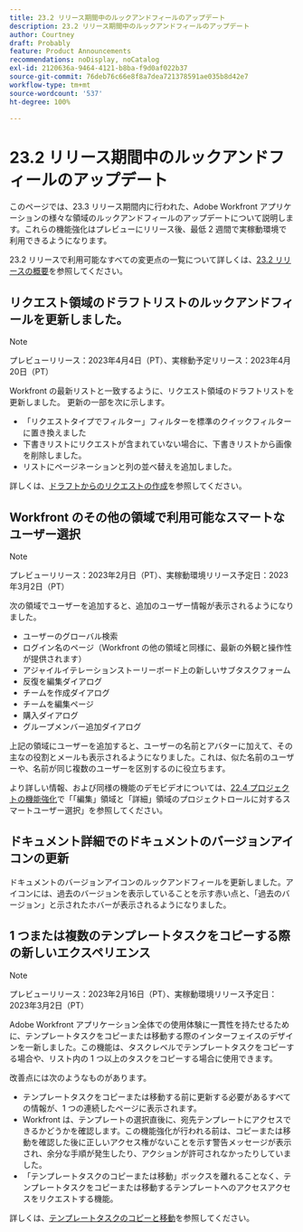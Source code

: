 ```yaml
---
title: 23.2 リリース期間中のルックアンドフィールのアップデート
description: 23.2 リリース期間中のルックアンドフィールのアップデート
author: Courtney
draft: Probably
feature: Product Announcements
recommendations: noDisplay, noCatalog
exl-id: 2120636a-9464-4121-b8ba-f9d0af022b37
source-git-commit: 76deb76c66e8f8a7dea721378591ae035b8d42e7
workflow-type: tm+mt
source-wordcount: '537'
ht-degree: 100%

---
```


# 23.2 リリース期間中のルックアンドフィールのアップデート

このページでは、23.3 リリース期間内に行われた、Adobe Workfront アプリケーションの様々な領域のルックアンドフィールのアップデートについて説明します。これらの機能強化はプレビューにリリース後、最低 2 週間で実稼動環境で利用できるようになります。

23.2 リリースで利用可能なすべての変更点の一覧について詳しくは、[23.2 リリースの概要](/help/quicksilver/product-announcements/product-releases/23.2-release-activity/23-2-release-overview.md)を参照してください。

## リクエスト領域のドラフトリストのルックアンドフィールを更新しました。

>[!NOTE]
>
>プレビューリリース：2023年4月4日（PT）、実稼動予定リリース：2023年4月20日（PT）

Workfront の最新リストと一致するように、リクエスト領域のドラフトリストを更新しました。
更新の一部を次に示します。

* 「リクエストタイプでフィルター」フィルターを標準のクイックフィルターに置き換えました
* 下書きリストにリクエストが含まれていない場合に、下書きリストから画像を削除しました。
* リストにページネーションと列の並べ替えを追加しました。

詳しくは、[ドラフトからのリクエストの作成](/help/quicksilver/manage-work/requests/create-requests/delete-request-draft.md)を参照してください。

## Workfront のその他の領域で利用可能なスマートなユーザー選択

>[!NOTE]
>
>プレビューリリース：2023年2月日（PT）、実稼動環境リリース予定日：2023年3月2日（PT）

次の領域でユーザーを追加すると、追加のユーザー情報が表示されるようになりました。

* ユーザーのグローバル検索
* ログイン名のページ（Workfront の他の領域と同様に、最新の外観と操作性が提供されます）
* アジャイルイテレーションストーリーボード上の新しいサブタスクフォーム
* 反復を編集ダイアログ
* チームを作成ダイアログ
* チームを編集ページ
* 購入ダイアログ
* グループメンバー追加ダイアログ

上記の領域にユーザーを追加すると、ユーザーの名前とアバターに加えて、その主なの役割とメールも表示されるようになりました。これは、似た名前のユーザーや、名前が同じ複数のユーザーを区別するのに役立ちます。

より詳しい情報、および同様の機能のデモビデオについては、[22.4 プロジェクトの機能強化](/help/quicksilver/product-announcements/product-releases/22.4-release-activity/22-4-project-enhancements.md)で「「編集」領域と「詳細」領域のプロジェクトロールに対するスマートユーザー選択」を参照してください。

## ドキュメント詳細でのドキュメントのバージョンアイコンの更新

ドキュメントのバージョンアイコンのルックアンドフィールを更新しました。アイコンには、過去のバージョンを表示していることを示す赤い点と、「過去のバージョン」と示されたホバーが表示されるようになりました。

## 1 つまたは複数のテンプレートタスクをコピーする際の新しいエクスペリエンス

>[!NOTE]
>
>プレビューリリース：2023年2月16日（PT）、実稼動環境リリース予定日：2023年3月2日（PT）

Adobe Workfront アプリケーション全体での使用体験に一貫性を持たせるために、テンプレートタスクをコピーまたは移動する際のインターフェイスのデザインを一新しました。この機能は、タスクレベルでテンプレートタスクをコピーする場合や、リスト内の 1 つ以上のタスクをコピーする場合に使用できます。

改善点には次のようなものがあります。

* テンプレートタスクをコピーまたは移動する前に更新する必要があるすべての情報が、1 つの連続したページに表示されます。
* Workfront は、テンプレートの選択直後に、宛先テンプレートにアクセスできるかどうかを確認します。この機能強化が行われる前は、コピーまたは移動を確認した後に正しいアクセス権がないことを示す警告メッセージが表示され、余分な手順が発生したり、アクションが許可されなかったりしていました。
* 「テンプレートタスクのコピーまたは移動」ボックスを離れることなく、テンプレートタスクをコピーまたは移動するテンプレートへのアクセスアクセスをリクエストする機能。

詳しくは、[テンプレートタスクのコピーと移動](/help/quicksilver/manage-work/projects/create-and-manage-templates/copy-and-move-template-tasks.md)を参照してください。
